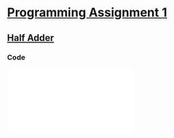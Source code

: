 # **<ins> Programming Assignment 1 </ins>**
## **<ins>Half Adder</ins>**
### **Code**
![Code](HW1.sql)


